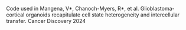Code used in Mangena, V*, Chanoch-Myers, R*, et al. Glioblastoma-cortical organoids recapitulate cell state heterogeneity and intercellular transfer. Cancer Discovery 2024

